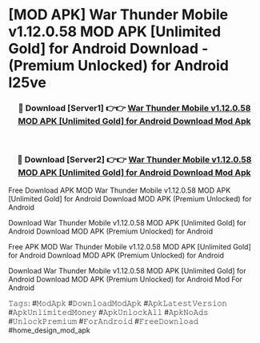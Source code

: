 # [MOD APK] War Thunder Mobile v1.12.0.58 MOD APK [Unlimited Gold] for Android Download - (Premium Unlocked) for Android l25ve



<div align="center">
<h3>🔴 Download [Server1] 👉👉 <a href="https://momento.my/?title=War_Thunder_Mobile_v1.12.0.58_MOD_APK_[Unlimited_Gold]_for_Android_Download">War Thunder Mobile v1.12.0.58 MOD APK [Unlimited Gold] for Android Download Mod Apk</a></h3><br>

<h3>🔴 Download [Server2] 👉👉 <a href="https://momento.my/?title=War_Thunder_Mobile_v1.12.0.58_MOD_APK_[Unlimited_Gold]_for_Android_Download">War Thunder Mobile v1.12.0.58 MOD APK [Unlimited Gold] for Android Download Mod Apk</a></h3>
</div>



Free Download APK MOD War Thunder Mobile v1.12.0.58 MOD APK [Unlimited Gold] for Android Download MOD APK (Premium Unlocked) for Android

Download War Thunder Mobile v1.12.0.58 MOD APK [Unlimited Gold] for Android Download MOD APK (Premium Unlocked) for Android

Free APK MOD War Thunder Mobile v1.12.0.58 MOD APK [Unlimited Gold] for Android Download MOD APK (Premium Unlocked) for Android

Download War Thunder Mobile v1.12.0.58 MOD APK [Unlimited Gold] for Android Download MOD APK (Premium Unlocked) for Android Mod For Android

𝚃𝚊𝚐𝚜: #𝙼𝚘𝚍𝙰𝚙𝚔 #𝙳𝚘𝚠𝚗𝚕𝚘𝚊𝚍𝙼𝚘𝚍𝙰𝚙𝚔 #𝙰𝚙𝚔𝙻𝚊𝚝𝚎𝚜𝚝𝚅𝚎𝚛𝚜𝚒𝚘𝚗 #𝙰𝚙𝚔𝚄𝚗𝚕𝚒𝚖𝚒𝚝𝚎𝚍𝙼𝚘𝚗𝚎𝚢 #𝙰𝚙𝚔𝚄𝚗𝚕𝚘𝚌𝚔𝙰𝚕𝚕 #𝙰𝚙𝚔𝙽𝚘𝙰𝚍𝚜 #𝚄𝚗𝚕𝚘𝚌𝚔𝙿𝚛𝚎𝚖𝚒𝚞𝚖 #𝙵𝚘𝚛𝙰𝚗𝚍𝚛𝚘𝚒𝚍 #𝙵𝚛𝚎𝚎𝙳𝚘𝚠𝚗𝚕𝚘𝚊𝚍 #home_design_mod_apk
